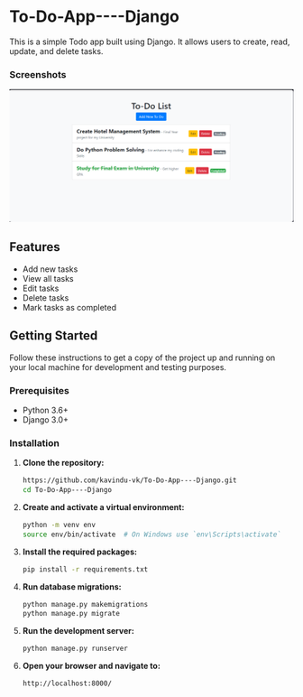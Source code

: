 ﻿# To-Do-App----Django
 
This is a simple Todo app built using Django. It allows users to create, read, update, and delete tasks.

### Screenshots

![urlshortner](screenshot/todo.PNG)

## Features

- Add new tasks
- View all tasks
- Edit tasks
- Delete tasks
- Mark tasks as completed

## Getting Started

Follow these instructions to get a copy of the project up and running on your local machine for development and testing purposes.

### Prerequisites

- Python 3.6+
- Django 3.0+

### Installation

1. **Clone the repository:**

    ```bash
    https://github.com/kavindu-vk/To-Do-App----Django.git
    cd To-Do-App----Django
    ```

2. **Create and activate a virtual environment:**

    ```bash
    python -m venv env
    source env/bin/activate  # On Windows use `env\Scripts\activate`
    ```

3. **Install the required packages:**

    ```bash
    pip install -r requirements.txt
    ```

4. **Run database migrations:**

    ```bash
    python manage.py makemigrations
    python manage.py migrate
    ```

5. **Run the development server:**

    ```bash
    python manage.py runserver
    ```

6. **Open your browser and navigate to:**

    ```
    http://localhost:8000/
    ```
